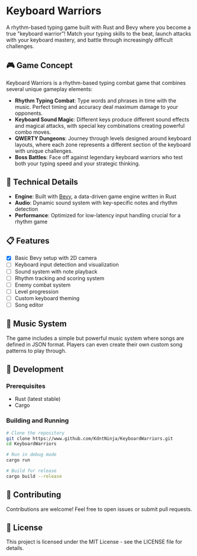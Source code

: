 # Keyboard Warriors

A rhythm-based typing game built with Rust and Bevy where you become a true "keyboard warrior"! Match your typing skills to the beat, launch attacks with your keyboard mastery, and battle through increasingly difficult challenges.

## 🎮 Game Concept

Keyboard Warriors is a rhythm-based typing combat game that combines several unique gameplay elements:

- **Rhythm Typing Combat**: Type words and phrases in time with the music. Perfect timing and accuracy deal maximum damage to your opponents.
- **Keyboard Sound Magic**: Different keys produce different sound effects and magical attacks, with special key combinations creating powerful combo moves.
- **QWERTY Dungeons**: Journey through levels designed around keyboard layouts, where each zone represents a different section of the keyboard with unique challenges.
- **Boss Battles**: Face off against legendary keyboard warriors who test both your typing speed and your strategic thinking.

## 🚀 Technical Details

- **Engine**: Built with [Bevy](https://bevyengine.org/), a data-driven game engine written in Rust
- **Audio**: Dynamic sound system with key-specific notes and rhythm detection
- **Performance**: Optimized for low-latency input handling crucial for a rhythm game

## 📋 Features

- [x] Basic Bevy setup with 2D camera
- [ ] Keyboard input detection and visualization
- [ ] Sound system with note playback
- [ ] Rhythm tracking and scoring system
- [ ] Enemy combat system
- [ ] Level progression
- [ ] Custom keyboard theming
- [ ] Song editor

## 🎵 Music System

The game includes a simple but powerful music system where songs are defined in JSON format. Players can even create their own custom song patterns to play through.

## 🔧 Development

### Prerequisites

- Rust (latest stable)
- Cargo

### Building and Running

```bash
# Clone the repository
git clone https://www.github.com/KdntNinja/KeyboardWarriors.git
cd KeyboardWarriors

# Run in debug mode
cargo run

# Build for release
cargo build --release
```

## 🤝 Contributing

Contributions are welcome! Feel free to open issues or submit pull requests.

## 📝 License

This project is licensed under the MIT License - see the LICENSE file for details.
